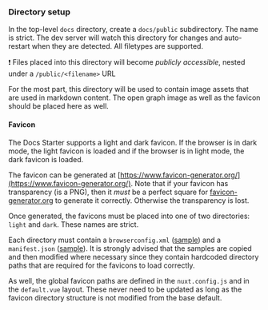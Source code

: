 ### Directory setup

In the top-level `docs` directory, create a `docs/public` subdirectory. The name is strict. The dev server will watch this directory for changes and auto-restart when they are detected. All filetypes are supported.

❗️ Files placed into this directory will become _publicly accessible_, nested under a `/public/<filename>` URL

For the most part, this directory will be used to contain image assets that are used in markdown content. The open graph image as well as the favicon should be placed here as well.

#### Favicon

The Docs Starter supports a light and dark favicon. If the browser is in dark mode, the light favicon is loaded and if the browser is in light mode, the dark favicon is loaded.

The favicon can be generated at [https://www.favicon-generator.org/](https://www.favicon-generator.org/). Note that if your favicon has transparency (is a PNG), then it _must_ be a perfect square for [favicon-generator.org](https://www.favicon-generator.org/) to generate it correctly. Otherwise the transparency is lost.

Once generated, the favicons must be placed into one of two directories: `light` and `dark`. These names are strict.

Each directory must contain a `browserconfig.xml` ([sample](https://github.com/undone-labs/docs-starter/blob/main/packages/src/docs-base/public/favicon/light/browserconfig.xml)) and a `manifest.json` ([sample](https://github.com/undone-labs/docs-starter/blob/main/packages/src/docs-base/public/favicon/light/manifest.json)). It is strongly advised that the samples are copied and then modified where necessary since they contain hardcoded directory paths that are required for the favicons to load correctly.

As well, the global favicon paths are defined in the `nuxt.config.js` and in the `default.vue` layout. These never need to be updated as long as the favicon directory structure is not modified from the base default.
